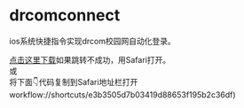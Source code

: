 # drcomconnect
ios系统快捷指令实现drcom校园网自动化登录。

[点击这里下载](https://www.icloud.com/shortcuts/e3b3505d7b03419d88653f195b2c36df)如果跳转不成功，用Safari打开。  
或  
将下面👇代码复制到Safari地址栏打开  
workflow://shortcuts/e3b3505d7b03419d88653f195b2c36df)

